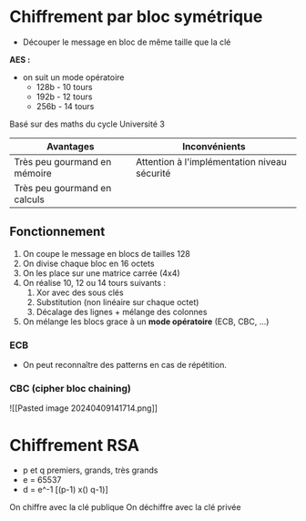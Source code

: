 
# Chiffrement par bloc symétrique

- Découper le message en bloc de même taille que la clé

**AES :**

- on suit un mode opératoire
	- 128b - 10 tours
	- 192b - 12 tours
	- 256b - 14 tours

Basé sur des maths du cycle Université 3


| Avantages                    | Inconvénients                                |
| ---------------------------- | -------------------------------------------- |
| Très peu gourmand en mémoire | Attention à l'implémentation niveau sécurité |
| Très peu gourmand en calculs |                                              |

## Fonctionnement

1. On coupe le message en blocs de tailles 128
2. On divise chaque bloc en 16 octets
3. On les place sur une matrice carrée (4x4)
4. On réalise 10, 12 ou 14 tours suivants :
	1. Xor avec des sous clés
	2. Substitution (non linéaire sur chaque octet)
	3. Décalage des lignes + mélange des colonnes
5. On mélange les blocs grace à un **mode opératoire** (ECB, CBC, ...)

### ECB

- On peut reconnaître des patterns en cas de répétition.
### CBC (cipher bloc chaining)

![[Pasted image 20240409141714.png]]

# Chiffrement RSA

- p et q premiers, grands, très grands
- e = 65537
- d = e^-1 \[(p-1) x() q-1)]

On chiffre avec la clé publique
On déchiffre avec la clé privée

